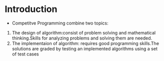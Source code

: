 # Introduction
- Competitve Programming combine two topics:
1. The design of algorithm:consist of problem solving and mathematical thinking.Skills for analyzing problems and solving them are needed.
2. The implementaion of algorithm: requires good programming skills.The solutions are graded by testing an implemented algorithms using a set of test cases
